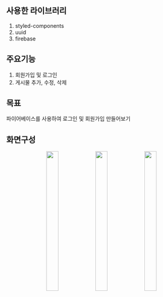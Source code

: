 사용한 라이브러리
---------------
1. styled-components
2. uuid
3. firebase

주요기능
---------------
1. 회원가입 및 로그인
2. 게시물 추가, 수정, 삭제

목표
---------------
파이어베이스를 사용하여 로그인 및 회원가입 만들어보기

화면구성
--------------
<p align="center" >
<img src="https://user-images.githubusercontent.com/110013101/226085960-eaf3f4f6-44a0-464b-8b58-24e7b265ba77.jpg"  width="25%" height="370">

<img src="https://user-images.githubusercontent.com/110013101/226085962-9ffb450a-9a19-406a-af81-2f796c3d9cc4.jpg"  width="25%" height="370">

<img src="https://user-images.githubusercontent.com/110013101/226085963-0e13fe61-62c6-421c-9d62-a40d960c80c3.jpg"  width="25%" height="370">
</p>
